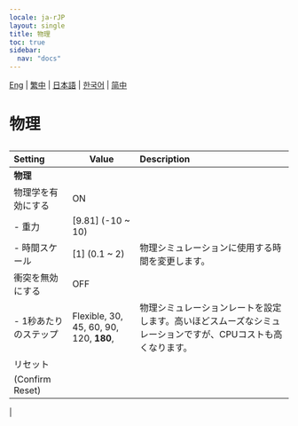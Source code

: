```yaml
---
locale: ja-rJP
layout: single
title: 物理
toc: true
sidebar:
  nav: "docs"
---
```

[Eng](/dancexr/menu/2025.4/system/physics) | [繁中](/tw/dancexr/menu/2025.4/system/physics) | [日本語](/jp/dancexr/menu/2025.4/system/physics) | [한국어](/kr/dancexr/menu/2025.4/system/physics) | [简中](/zh/dancexr/menu/2025.4/system/physics)

# 物理

## 

| Setting | Value | Description |
| :--- | --- | :--- |
|**物理** | | 
| 物理学を有効にする | ON | 
|- 重力| [9.81] (-10 ~ 10) | 
|- 時間スケール| [1] (0.1 ~ 2) | 物理シミュレーションに使用する時間を変更します。
| 衝突を無効にする | OFF | 
|- 1秒あたりのステップ|  Flexible,  30,  45,  60,  90,  120,  **180**,  | 物理シミュレーションレートを設定します。高いほどスムーズなシミュレーションですが、CPUコストも高くなります。
| リセット || 
| (Confirm Reset) || 
|
